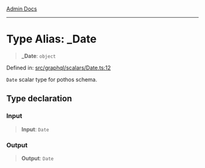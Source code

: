 [Admin Docs](/)

***

# Type Alias: \_Date

> **\_Date**: `object`

Defined in: [src/graphql/scalars/Date.ts:12](https://github.com/NishantSinghhhhh/talawa-api/blob/097322c0353ac6926bd36bdd4ea38c52c0dfde5d/src/graphql/scalars/Date.ts#L12)

`Date` scalar type for pothos schema.

## Type declaration

### Input

> **Input**: `Date`

### Output

> **Output**: `Date`
